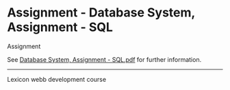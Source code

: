 # Assignment - Database System, Assignment - SQL

Assignment

See [Database System, Assignment - SQL.pdf](./Assignment/[Database%20System,%20Assignment%20-%20SQL.pdf) for further information.

---
Lexicon webb development course